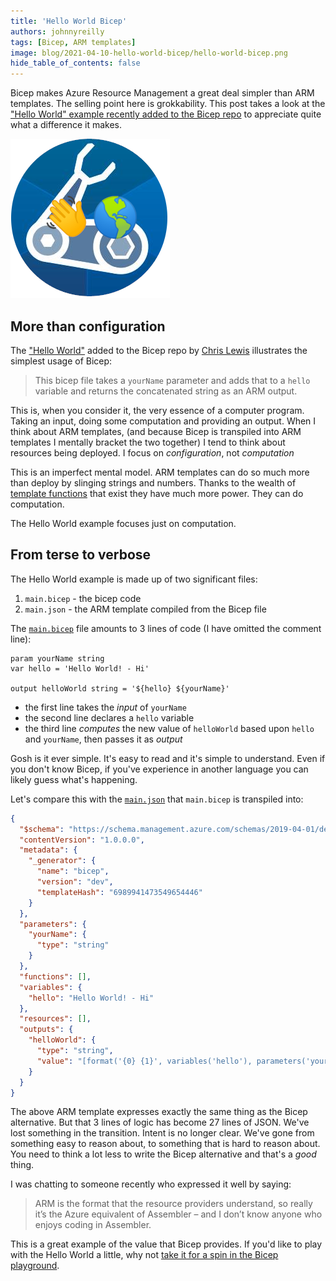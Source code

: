 ```yaml
---
title: 'Hello World Bicep'
authors: johnnyreilly
tags: [Bicep, ARM templates]
image: blog/2021-04-10-hello-world-bicep/hello-world-bicep.png
hide_table_of_contents: false
---
```


Bicep makes Azure Resource Management a great deal simpler than ARM templates. The selling point here is grokkability. This post takes a look at the ["Hello World" example recently added to the Bicep repo](https://github.com/Azure/bicep/pull/2011) to appreciate quite what a difference it makes.

![hello world bicep](../static/blog/2021-04-10-hello-world-bicep/hello-world-bicep.png)

## More than configuration

The ["Hello World"](https://github.com/Azure/bicep/tree/187d4d2047dc83c69695ba79761f552bcb00c319/docs/examples/000/01-hello-world) added to the Bicep repo by [Chris Lewis](https://github.com/ChristopherGLewis) illustrates the simplest usage of Bicep:

> This bicep file takes a `yourName` parameter and adds that to a `hello` variable and returns the concatenated string as an ARM output.

This is, when you consider it, the very essence of a computer program. Taking an input, doing some computation and providing an output. When I think about ARM templates, (and because Bicep is transpiled into ARM templates I mentally bracket the two together) I tend to think about resources being deployed. I focus on _configuration_, not _computation_

This is an imperfect mental model. ARM templates can do so much more than deploy by slinging strings and numbers. Thanks to the wealth of [template functions](https://docs.microsoft.com/en-us/azure/azure-resource-manager/templates/template-functions) that exist they have much more power. They can do computation.

The Hello World example focuses just on computation.

## From terse to verbose

The Hello World example is made up of two significant files:

1. `main.bicep` - the bicep code
2. `main.json` - the ARM template compiled from the Bicep file

The [`main.bicep`](https://github.com/Azure/bicep/blob/187d4d2047dc83c69695ba79761f552bcb00c319/docs/examples/000/01-hello-world/main.bicep) file amounts to 3 lines of code (I have omitted the comment line):

```bicep
param yourName string
var hello = 'Hello World! - Hi'

output helloWorld string = '${hello} ${yourName}'
```

- the first line takes the _input_ of `yourName`
- the second line declares a `hello` variable
- the third line _computes_ the new value of `helloWorld` based upon `hello` and `yourName`, then passes it as _output_

Gosh is it ever simple. It's easy to read and it's simple to understand. Even if you don't know Bicep, if you've experience in another language you can likely guess what's happening.

Let's compare this with the [`main.json`](https://github.com/Azure/bicep/blob/187d4d2047dc83c69695ba79761f552bcb00c319/docs/examples/000/01-hello-world/main.json) that `main.bicep` is transpiled into:

```json
{
  "$schema": "https://schema.management.azure.com/schemas/2019-04-01/deploymentTemplate.json#",
  "contentVersion": "1.0.0.0",
  "metadata": {
    "_generator": {
      "name": "bicep",
      "version": "dev",
      "templateHash": "6989941473549654446"
    }
  },
  "parameters": {
    "yourName": {
      "type": "string"
    }
  },
  "functions": [],
  "variables": {
    "hello": "Hello World! - Hi"
  },
  "resources": [],
  "outputs": {
    "helloWorld": {
      "type": "string",
      "value": "[format('{0} {1}', variables('hello'), parameters('yourName'))]"
    }
  }
}
```

The above ARM template expresses exactly the same thing as the Bicep alternative. But that 3 lines of logic has become 27 lines of JSON. We've lost something in the transition. Intent is no longer clear. We've gone from something easy to reason about, to something that is hard to reason about. You need to think a lot less to write the Bicep alternative and that's a _good_ thing.

I was chatting to someone recently who expressed it well by saying:

> ARM is the format that the resource providers understand, so really it’s the Azure equivalent of Assembler – and I don’t know anyone who enjoys coding in Assembler.

This is a great example of the value that Bicep provides. If you'd like to play with the Hello World a little, why not [take it for a spin in the Bicep playground](https://aka.ms/bicepdemo#eJzT1w9OzC3ISVXISM3JyVcozy/KSeEqSCxKzFWozC8t8kvMTVUoLinKzEvnKkssgqqyVVD3ADPCQcoVFXQVPDLVubjyS0sKSksgasAyUJ0g9SrVYOFaBZVqmLm16gCvlitr).
